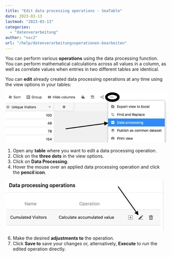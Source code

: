 ```yaml
---
title: "Edit data processing operations - SeaTable"
date: 2023-03-13
lastmod: "2023-03-13"
categories: 
  - "datenverarbeitung"
author: "nsc2"
url: "/help/datenverarbeitungsoperationen-bearbeiten"
---
```


You can perform various **operations** using the data processing function. You can perform mathematical calculations across all values in a column, as well as correlate values when entries in two different tables are identical.

You can **edit** already created data processing operations at any time using the view options in your tables:

![Click on data processing](images/create-an-data-processing-action-1.jpg)

1. Open any **table** where you want to edit a data processing operation.
2. Click on the **three dots** in the view options.
3. Click on **Data Processing**.
4. Hover the mouse over an applied data processing operation and click the **pencil icon**.

![Editing created data processing actions](images/edit-data-processing-actions.jpg)

6. Make the desired **adjustments to** the operation.
7. Click **Save to** save your changes or, alternatively, **Execute** to run the edited operation directly.
